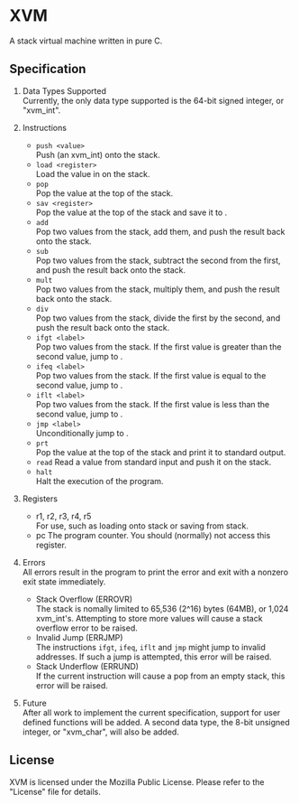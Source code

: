 XVM
==========
A stack virtual machine written in pure C.

## Specification
1. Data Types Supported  
Currently, the only data type supported is the 64-bit signed integer, or 
"xvm_int".

2. Instructions  
    * `push <value>`  
    Push <value> (an xvm_int) onto the stack.
    * `load <register>`  
    Load the value in <register> on the stack.
    * `pop`  
    Pop the value at the top of the stack.
    * `sav <register>`  
    Pop the value at the top of the stack and save it to <register>.
    * `add`  
    Pop two values from the stack, add them, and push the result back onto 
    the stack.
    * `sub`  
    Pop two values from the stack, subtract the second from the first, and 
    push the result back onto the stack.
    * `mult`  
    Pop two values from the stack, multiply them, and push the result back 
    onto the stack.
    * `div`  
    Pop two values from the stack, divide the first by the second, and 
    push the result back onto the stack.
    * `ifgt <label>`  
    Pop two values from the stack. If the first value is greater than the 
    second value, jump to <label>.
    * `ifeq <label>`  
    Pop two values from the stack. If the first value is equal to the 
    second value, jump to <label>.
    * `iflt <label>`  
    Pop two values from the stack. If the first value is less than the 
    second value, jump to <label>.
    * `jmp <label>`  
    Unconditionally jump to <label>.
    * `prt`  
    Pop the value at the top of the stack and print it to standard output.  
    * `read`
    Read a value from standard input and push it on the stack.  
    * `halt`  
    Halt the execution of the program.

3. Registers  
    * r1, r2, r3, r4, r5  
    For use, such as loading onto stack or saving from stack. 
    * pc
    The program counter. You should (normally) not access this register.

4. Errors  
All errors result in the program to print the error and exit with a nonzero 
exit state immediately.  
    * Stack Overflow (ERROVR)  
    The stack is nomally limited to 65,536 (2^16) bytes (64MB), or 1,024 
    xvm_int's. Attempting to store more values will cause a stack overflow 
    error to be raised.  
    * Invalid Jump (ERRJMP)  
    The instructions `ifgt`, `ifeq`, `iflt` and `jmp` might jump to invalid 
    addresses. If such a jump is attempted, this error will be raised.  
    * Stack Underflow (ERRUND)  
    If the current instruction will cause a pop from an empty stack, this 
    error will be raised.  

5. Future  
    After all work to implement the current specification, support for user 
    defined functions will be added. A second data type, the 8-bit unsigned 
    integer, or "xvm_char", will also be added.


## License
XVM is licensed under the Mozilla Public License. Please refer to the "License" 
file for details.